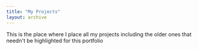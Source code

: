 ```yaml
---
title: "My Projects"
layout: archive
---
```


This is the place where I place all my projects including the older ones that needn't be highlighted for this portfolio
